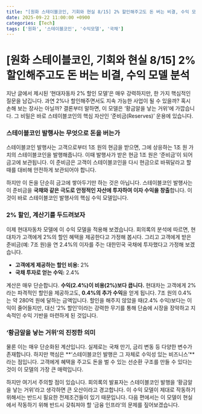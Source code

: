```yaml
---
title: "[원화 스테이블코인, 기회와 현실 8/15] 2% 할인해주고도 돈 버는 비결, 수익 모델 분석"
date: 2025-09-22 11:00:00 +0900
categories: [Tech]
tags: ['원화', '스테이블코인', '수익모델', '국채']
---
```


# [원화 스테이블코인, 기회와 현실 8/15] 2% 할인해주고도 돈 버는 비결, 수익 모델 분석

지난 글에서 제시된 ‘현대자동차 2% 할인 모델’은 매우 강력하지만, 한 가지 핵심적인 질문을 남깁니다. 과연 2%나 할인해주면서도 지속 가능한 사업이 될 수 있을까? 혹시 손해 보는 장사는 아닐까? 결론부터 말하면, 이 모델은 ‘황금알을 낳는 거위’에 가깝습니다. 그 비밀은 바로 스테이블코인의 핵심 자산인 ‘준비금(Reserves)’ 운용에 있습니다.

### 스테이블코인 발행사는 무엇으로 돈을 버는가

스테이블코인 발행사는 고객으로부터 1조 원의 현금을 받으면, 그에 상응하는 1조 원 가치의 스테이블코인을 발행해줍니다. 이때 발행사가 받은 현금 1조 원은 ‘준비금’이 되어 금고에 보관됩니다. 이 준비금은 고객이 스테이블코인을 다시 현금으로 바꿔달라고 할 때를 대비해 안전하게 보관되어야 합니다.

하지만 이 돈을 단순히 금고에 쌓아두기만 하는 것은 아닙니다. 스테이블코인 발행사는 이 준비금을 **국채와 같은 극도로 안정적인 자산에 투자하여 이자 수익을 창출**합니다. 이것이 바로 스테이블코인 발행사의 핵심 수익 모델입니다.

### 2% 할인, 계산기를 두드려보자

이제 현대자동차 모델에 이 수익 모델을 적용해 보겠습니다. 회의록의 분석에 따르면, 현대차가 고객에게 2%의 할인 혜택을 제공한다고 가정해 봅시다. 그리고 고객에게 받은 준비금(예: 7조 원)을 연 2.4%의 이자를 주는 대한민국 국채에 투자했다고 가정해 보겠습니다.

- **고객에게 제공하는 할인 비용:** 2%
- **국채 투자로 얻는 수익:** 2.4%

계산은 매우 단순합니다. **수익(2.4%)이 비용(2%)보다 큽니다.** 현대차는 고객에게 2%라는 파격적인 할인을 제공하고도, **0.4%의 추가 수익**을 얻게 됩니다. 7조 원의 0.4%는 약 280억 원에 달하는 금액입니다. 할인을 해주지 않았을 때(2.4% 수익)보다는 이익이 줄어들지만, 대신 ‘2% 할인’이라는 강력한 무기를 통해 단숨에 시장을 장악하고 지속적인 수익 기반을 마련하게 된 것입니다.

### ‘황금알을 낳는 거위’의 진정한 의미

물론 이는 매우 단순화된 계산입니다. 실제로는 국채 만기, 금리 변동 등 다양한 변수가 존재합니다. 하지만 핵심은 **‘스테이블코인 발행은 그 자체로 수익성 있는 비즈니스’**라는 점입니다. 고객에게 혜택을 주고도 돈을 벌 수 있는 선순환 구조를 만들 수 있다는 것이 이 모델의 가장 큰 매력입니다.

하지만 여기서 주의할 점이 있습니다. 회의록의 발표자는 스테이블코인 발행을 ‘황금알을 낳는 거위’라고 생각하면 큰 오산이라고 경고합니다. 이 수익 모델이 제대로 작동하기 위해서는 반드시 필요한 전제조건들이 있기 때문입니다. 다음 편에서는 이 모델이 현실에서 작동하기 위해 반드시 갖춰져야 할 ‘금융 인프라’의 문제를 짚어보겠습니다.
